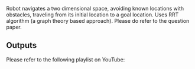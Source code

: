 Robot navigates a two dimensional space, avoiding known locations with obstacles, traveling from its initial location to a goal location. Uses RRT algorithm (a graph theory based approach). Please do refer to the question paper.

## Outputs

Please refer to the following playlist on YouTube: 

